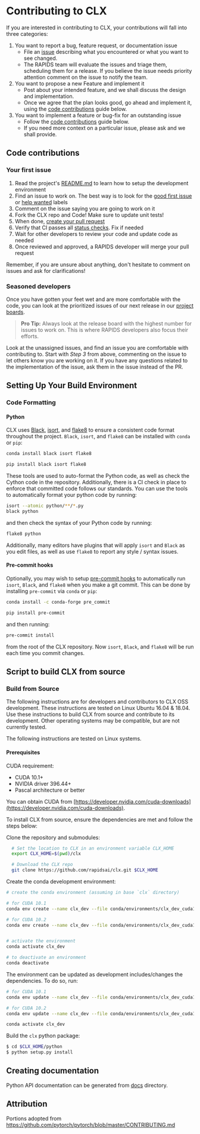 # Contributing to CLX

If you are interested in contributing to CLX, your contributions will fall
into three categories:
1. You want to report a bug, feature request, or documentation issue
    - File an [issue](https://github.com/rapidsai/clx/issues/new/choose)
    describing what you encountered or what you want to see changed.
    - The RAPIDS team will evaluate the issues and triage them, scheduling
    them for a release. If you believe the issue needs priority attention
    comment on the issue to notify the team.
2. You want to propose a new Feature and implement it
    - Post about your intended feature, and we shall discuss the design and
    implementation.
    - Once we agree that the plan looks good, go ahead and implement it, using
    the [code contributions](#code-contributions) guide below.
3. You want to implement a feature or bug-fix for an outstanding issue
    - Follow the [code contributions](#code-contributions) guide below.
    - If you need more context on a particular issue, please ask and we shall
    provide.

## Code contributions

### Your first issue

1. Read the project's [README.md](https://github.com/rapidsai/clx/blob/main/README.md)
    to learn how to setup the development environment
2. Find an issue to work on. The best way is to look for the [good first issue](https://github.com/rapidsai/clx/issues?q=is%3Aissue+is%3Aopen+label%3A%22good+first+issue%22)
    or [help wanted](https://github.com/rapidsai/clx/issues?q=is%3Aissue+is%3Aopen+label%3A%22help+wanted%22) labels
3. Comment on the issue saying you are going to work on it
4. Fork the CLX repo and Code! Make sure to update unit tests!
5. When done, [create your pull request](https://github.com/rapidsai/clx/compare)
6. Verify that CI passes all [status checks](https://help.github.com/articles/about-status-checks/). Fix if needed
7. Wait for other developers to review your code and update code as needed
8. Once reviewed and approved, a RAPIDS developer will merge your pull request

Remember, if you are unsure about anything, don't hesitate to comment on issues
and ask for clarifications!

### Seasoned developers

Once you have gotten your feet wet and are more comfortable with the code, you
can look at the prioritized issues of our next release in our [project boards](https://github.com/rapidsai/clx/projects).

> **Pro Tip:** Always look at the release board with the highest number for
issues to work on. This is where RAPIDS developers also focus their efforts.

Look at the unassigned issues, and find an issue you are comfortable with
contributing to. Start with _Step 3_ from above, commenting on the issue to let
others know you are working on it. If you have any questions related to the
implementation of the issue, ask them in the issue instead of the PR.

## Setting Up Your Build Environment

### Code Formatting

#### Python

CLX uses [Black](https://black.readthedocs.io/en/stable/),
[isort](https://readthedocs.org/projects/isort/), and
[flake8](http://flake8.pycqa.org/en/latest/) to ensure a consistent code format
throughout the project. `Black`, `isort`, and `flake8` can be installed with
`conda` or `pip`:

```bash
conda install black isort flake8
```

```bash
pip install black isort flake8
```

These tools are used to auto-format the Python code, as well as check the Cython
code in the repository. Additionally, there is a CI check in place to enforce
that committed code follows our standards. You can use the tools to
automatically format your python code by running:

```bash
isort --atomic python/**/*.py
black python
```

and then check the syntax of your Python code by running:

```bash
flake8 python
```

Additionally, many editors have plugins that will apply `isort` and `Black` as
you edit files, as well as use `flake8` to report any style / syntax issues.

#### Pre-commit hooks

Optionally, you may wish to setup [pre-commit hooks](https://pre-commit.com/)
to automatically run `isort`, `Black`, and `flake8` when you make a git commit.
This can be done by installing `pre-commit` via `conda` or `pip`:

```bash
conda install -c conda-forge pre_commit
```

```bash
pip install pre-commit
```

and then running:

```bash
pre-commit install
```

from the root of the CLX repository. Now `isort`, `Black`, and `flake8` will be
run each time you commit changes.

## Script to build CLX from source

### Build from Source

The following instructions are for developers and contributors to CLX OSS development. These instructions are tested on Linux Ubuntu 16.04 & 18.04. Use these instructions to build CLX from source and contribute to its development.  Other operating systems may be compatible, but are not currently tested.

The following instructions are tested on Linux systems.

#### Prerequisites

CUDA requirement:

* CUDA 10.1+
* NVIDIA driver 396.44+
* Pascal architecture or better

You can obtain CUDA from [https://developer.nvidia.com/cuda-downloads](https://developer.nvidia.com/cuda-downloads).

To install CLX from source, ensure the dependencies are met and follow the steps below:

Clone the repository and submodules:

```bash
  # Set the location to CLX in an environment variable CLX_HOME
  export CLX_HOME=$(pwd)/clx

  # Download the CLX repo
  git clone https://github.com/rapidsai/clx.git $CLX_HOME
```

Create the conda development environment:

```bash
# create the conda environment (assuming in base `clx` directory)

# for CUDA 10.1
conda env create --name clx_dev --file conda/environments/clx_dev_cuda10.1.yml

# for CUDA 10.2
conda env create --name clx_dev --file conda/environments/clx_dev_cuda10.2.yml


# activate the environment
conda activate clx_dev

# to deactivate an environment
conda deactivate
```

The environment can be updated as development includes/changes the dependencies. To do so, run:

```bash
# for CUDA 10.1
conda env update --name clx_dev --file conda/environments/clx_dev_cuda10.1.yml

# for CUDA 10.2
conda env update --name clx_dev --file conda/environments/clx_dev_cuda10.2.yml

conda activate clx_dev
```

Build the `clx` python package:

```bash
$ cd $CLX_HOME/python
$ python setup.py install
```

## Creating documentation

Python API documentation can be generated from [docs](docs) directory.

## Attribution
Portions adopted from https://github.com/pytorch/pytorch/blob/master/CONTRIBUTING.md